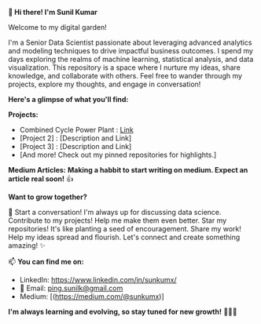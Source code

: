  **:wave: Hi there! I'm Sunil Kumar**

Welcome to my digital garden!

I'm a Senior Data Scientist passionate about leveraging advanced analytics and modeling techniques to drive impactful business outcomes. I spend my days exploring the realms of machine learning, statistical analysis, and data visualization. This repository is a space where I nurture my ideas, share knowledge, and collaborate with others. Feel free to wander through my projects, explore my thoughts, and engage in conversation!

**Here's a glimpse of what you'll find:**

**Projects:**

- Combined Cycle Power Plant : [Link](https://github.com/sunkumx/Combined-Cycle-Power-Plant)
- [Project 2] : [Description and Link]
- [Project 3] : [Description and Link]
- [And more! Check out my pinned repositories for highlights.]

**Medium Articles:**
__Making a habbit to start writing on medium. Expect an article real soon!__ :thumbsup:  
<!--
- [Article 1] : [Description and Link]
- [Article 2] : [Description and Link]
- [Article 3] : [Description and Link]
-->
**Want to grow together?**

👯 Start a conversation! I'm always up for discussing data science.
Contribute to my projects! Help me make them even better.
Star my repositories! It's like planting a seed of encouragement.
Share my work! Help my ideas spread and flourish.
Let's connect and create something amazing! ✨

📫 **You can find me on:**

- LinkedIn: https://www.linkedin.com/in/sunkumx/
- :email: Email: ping.sunilk@gmail.com
- Medium: [(https://medium.com/@sunkumx)]


**I'm always learning and evolving, so stay tuned for new growth!** :rocket::rocket::rocket:
